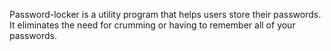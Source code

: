 Password-locker is a utility program that helps users store their passwords.
It eliminates the need for crumming or having to remember all of your passwords.
